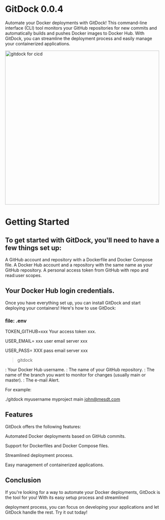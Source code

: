 
# GitDock 0.0.4
Automate your Docker deployments with GitDock! This command-line interface (CLI) tool monitors your GitHub repositories for new commits and automatically builds and pushes Docker images to Docker Hub. With GitDock, you can streamline the deployment process and easily manage your containerized applications.


<img src="https://miro.medium.com/v2/resize:fit:640/format:webp/1*YpIbJwWxQgNl2BEozZ4FZQ.png" alt="gitdock for cicd" width="500" height="500">

# Getting Started
## To get started with GitDock, you'll need to have a few things set up:

A GitHub account and repository with a Dockerfile and Docker Compose file.
A Docker Hub account and a repository with the same name as your GitHub repository.
A personal access token from GitHub with repo and read:user scopes.

## Your Docker Hub login credentials.
Once you have everything set up, you can install GitDock and start deploying your containers! Here's how to use GitDock:

### file: .env

TOKEN_GITHUB=xxx Your access token xxx.

USER_EMAIL= xxx user email server xxx

USER_PASS= XXX pass email server xxx


> gitdock  <user> <repo> <branch> <email-alert>

<user>: Your Docker Hub username.
<repo>: The name of your GitHub repository.
<branch>: The name of the branch you want to monitor for changes (usually main or master).
<e-mail>: The e-mail Alert.
  
For example:

./gitdock  myusername myproject main john@mesdt.com

## Features
GitDock offers the following features:

Automated Docker deployments based on GitHub commits.

Support for Dockerfiles and Docker Compose files.

Streamlined deployment process.

Easy management of containerized applications.

## Conclusion
If you're looking for a way to automate your Docker deployments, GitDock is the tool for you! With its easy setup process and streamlined 

deployment process, you can focus on developing your applications and let GitDock handle the rest. Try it out today!


